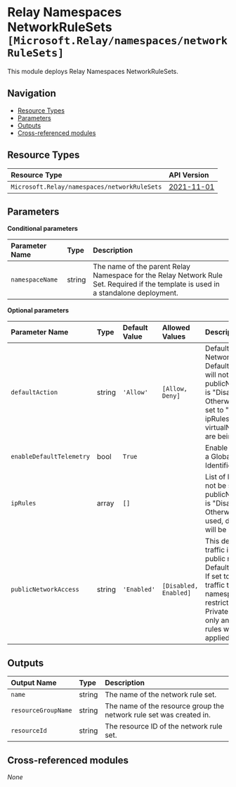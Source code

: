 # Relay Namespaces NetworkRuleSets `[Microsoft.Relay/namespaces/networkRuleSets]`

This module deploys Relay Namespaces NetworkRuleSets.

## Navigation

- [Resource Types](#Resource-Types)
- [Parameters](#Parameters)
- [Outputs](#Outputs)
- [Cross-referenced modules](#Cross-referenced-modules)

## Resource Types

| Resource Type | API Version |
| :-- | :-- |
| `Microsoft.Relay/namespaces/networkRuleSets` | [2021-11-01](https://learn.microsoft.com/en-us/azure/templates/Microsoft.Relay/2021-11-01/namespaces/networkRuleSets) |

## Parameters

**Conditional parameters**

| Parameter Name | Type | Description |
| :-- | :-- | :-- |
| `namespaceName` | string | The name of the parent Relay Namespace for the Relay Network Rule Set. Required if the template is used in a standalone deployment. |

**Optional parameters**

| Parameter Name | Type | Default Value | Allowed Values | Description |
| :-- | :-- | :-- | :-- | :-- |
| `defaultAction` | string | `'Allow'` | `[Allow, Deny]` | Default Action for Network Rule Set. Default is "Allow". It will not be set if publicNetworkAccess is "Disabled". Otherwise, it will be set to "Deny" if ipRules or virtualNetworkRules are being used. |
| `enableDefaultTelemetry` | bool | `True` |  | Enable telemetry via a Globally Unique Identifier (GUID). |
| `ipRules` | array | `[]` |  | List of IpRules. It will not be set if publicNetworkAccess is "Disabled". Otherwise, when used, defaultAction will be set to "Deny". |
| `publicNetworkAccess` | string | `'Enabled'` | `[Disabled, Enabled]` | This determines if traffic is allowed over public network. Default is "Enabled". If set to "Disabled", traffic to this namespace will be restricted over Private Endpoints only and network rules will not be applied. |


## Outputs

| Output Name | Type | Description |
| :-- | :-- | :-- |
| `name` | string | The name of the network rule set. |
| `resourceGroupName` | string | The name of the resource group the network rule set was created in. |
| `resourceId` | string | The resource ID of the network rule set. |

## Cross-referenced modules

_None_
